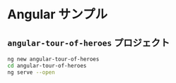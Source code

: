 # Angular サンプル

## ``angular-tour-of-heroes`` プロジェクト

```bash
ng new angular-tour-of-heroes
cd angular-tour-of-heroes
ng serve --open
```
